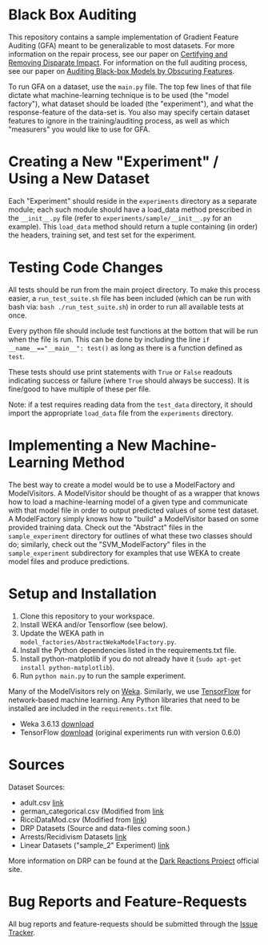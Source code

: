 # Black Box Auditing

This repository contains a sample implementation of Gradient Feature Auditing (GFA) meant to be generalizable to most datasets.  For more information on the repair process, see our paper on [Certifying and Removing Disparate Impact](http://arxiv.org/abs/1412.3756).  For information on the full auditing process, see our paper on [Auditing Black-box Models by Obscuring Features](http://arxiv.org/abs/1602.07043).

To run GFA on a dataset, use the `main.py` file. The top few lines of that file dictate what machine-learning technique is to be used (the "model factory"), what dataset should be loaded (the "experiment"), and what the response-feature of the data-set is. You also may specify certain dataset features to ignore in the training/auditing process, as well as which "measurers" you would like to use for GFA.

# Creating a New "Experiment" / Using a New Dataset

Each "Experiment" should reside in the `experiments` directory as a separate module; each such module should have a load_data method prescribed in the `__init__.py` file (refer to `experiments/sample/__init__.py` for an example). This `load_data` method should return a tuple containing (in order) the headers, training set, and test set for the experiment.

# Testing Code Changes

All tests should be run from the main project directory. To make this process easier, a `run_test_suite.sh` file has been included (which can be run with bash via: `bash ./run_test_suite.sh`) in order to run all available tests at once.

Every python file should include test functions at the bottom that will be run when the file is run. This can be done by including the line `if __name__=="__main__": test()` as long as there is a function defined as `test`.

These tests should use print statements with `True` or `False` readouts indicating success or failure (where `True` should always be success). It is fine/good to have multiple of these per file.

Note: if a test requires reading data from the `test_data` directory, it should import the appropriate `load_data` file from the `experiments` directory.

# Implementing a New Machine-Learning Method

The best way to create a model would be to use a ModelFactory and ModelVisitors. A ModelVisitor should be thought of as a wrapper that knows how to load a machine-learning model of a given type and communicate with that model file in order to output predicted values of some test dataset. A ModelFactory simply knows how to "build" a ModelVisitor based on some provided training data. Check out the "Abstract" files in the `sample_experiment` directory for outlines of what these two classes should do; similarly, check out the "SVM_ModelFactory" files in the `sample_experiment` subdirectory for examples that use WEKA to create model files and produce predictions.

# Setup and Installation

1. Clone this repository to your workspace.
2. Install WEKA and/or Tensorflow (see below).
3. Update the WEKA path in `model_factories/AbstractWekaModelFactory.py`.
4. Install the Python dependencies listed in the requirements.txt file.
5. Install python-matplotlib if you do not already have it (`sudo apt-get install python-matplotlib`).
6. Run `python main.py` to run the sample experiment.

Many of the ModelVisitors rely on [Weka](http://www.cs.waikato.ac.nz/ml/weka/). Similarly, we use [TensorFlow](https://www.tensorflow.org/) for network-based machine learning. Any Python libraries that need to be installed are included in the `requirements.txt` file.
- Weka 3.6.13 [download](http://www.cs.waikato.ac.nz/ml/weka/downloading.html)
- TensorFlow [download](https://www.tensorflow.org/versions/master/get_started/os_setup.html) (original experiments run with version 0.6.0)

# Sources

Dataset Sources:
 - adult.csv [link](https://archive.ics.uci.edu/ml/datasets/Adult)
 - german_categorical.csv (Modified from [link](https://archive.ics.uci.edu/ml/datasets/Statlog+(German+Credit+Data))
 - RicciDataMod.csv (Modified from [link](http://www.amstat.org/publications/jse/v18n3/RicciData.csv))
 - DRP Datasets (Source and data-files coming soon.)
 - Arrests/Recidivism Datasets [link](http://www.icpsr.umich.edu/icpsrweb/RCMD/studies/3355)
 - Linear Datasets ("sample_2" Experiment) [link](https://github.com/jasonbaldridge/try-tf)

More information on DRP can be found at the [Dark Reactions Project](http://darkreactions.haverford.edu/) official site.

# Bug Reports and Feature-Requests

All bug reports and feature-requests should be submitted through the [Issue Tracker](https://github.com/cfalk/BlackBoxAuditing/issues).
